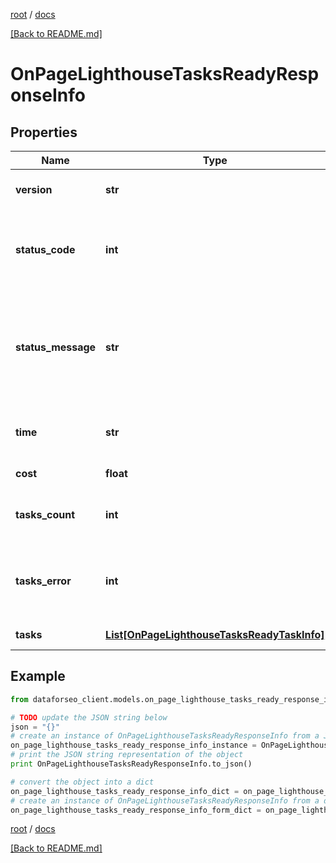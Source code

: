 [root](./../ "root") / [docs](./ "docs")

[[Back to README.md]](./../README.md "[Back to README.md]")

# OnPageLighthouseTasksReadyResponseInfo

## Properties

Name | Type | Description | Notes
------------ | ------------- | ------------- | -------------
**version** | **str** | the current version of the API | [optional]
**status_code** | **int** | general status code you can find the full list of the response codes here | [optional]
**status_message** | **str** | general informational message you can find the full list of general informational messages here | [optional]
**time** | **str** | total execution time, seconds | [optional]
**cost** | **float** | total tasks cost, USD | [optional]
**tasks_count** | **int** | the number of tasks in the tasks array | [optional]
**tasks_error** | **int** | the number of tasks in the tasks array returned with an error | [optional]
**tasks** | [**List[OnPageLighthouseTasksReadyTaskInfo]**](OnPageLighthouseTasksReadyTaskInfo.md) | array of tasks | [optional]

## Example

```python
from dataforseo_client.models.on_page_lighthouse_tasks_ready_response_info import OnPageLighthouseTasksReadyResponseInfo

# TODO update the JSON string below
json = "{}"
# create an instance of OnPageLighthouseTasksReadyResponseInfo from a JSON string
on_page_lighthouse_tasks_ready_response_info_instance = OnPageLighthouseTasksReadyResponseInfo.from_json(json)
# print the JSON string representation of the object
print OnPageLighthouseTasksReadyResponseInfo.to_json()

# convert the object into a dict
on_page_lighthouse_tasks_ready_response_info_dict = on_page_lighthouse_tasks_ready_response_info_instance.to_dict()
# create an instance of OnPageLighthouseTasksReadyResponseInfo from a dict
on_page_lighthouse_tasks_ready_response_info_form_dict = on_page_lighthouse_tasks_ready_response_info.from_dict(on_page_lighthouse_tasks_ready_response_info_dict)
```

  

[root](./../ "root") / [docs](./ "docs")

[[Back to README.md]](./../README.md "[Back to README.md]")